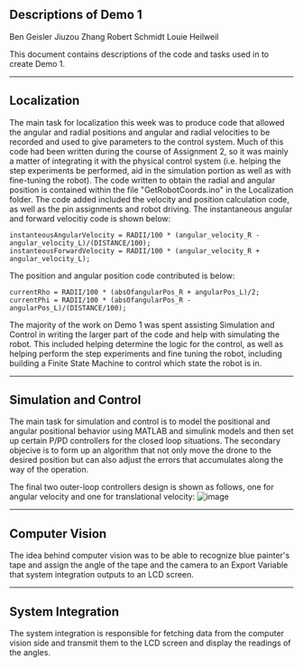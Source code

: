 Descriptions of Demo 1
---------------------------------------------------------------------------------------------------------------

Ben Geisler
Jiuzou Zhang
Robert Schmidt
Louie Heilweil

This document contains descriptions of the code and tasks used in to create Demo 1.

---------------------------------------------------------------------------------------------------------------
Localization
--
The main task for localization this week was to produce code that allowed the angular and radial positions and 
angular and radial velocities to be recorded and used to give parameters to the control system. Much of this 
code had been written during the course of Assignment 2, so it was mainly a matter of integrating it with the
physical control system (i.e. helping the step experiments be performed, aid in the simulation portion as well
as with fine-tuning the robot). The code written to obtain the radial and angular position is contained within
the file "GetRobotCoords.ino" in the Localization folder. The code added included the velocity and position 
calculation code, as well as the pin assignments and robot driving. The instantaneous angular and forward 
velocitiy code is shown below:

    instanteousAngularVelocity = RADII/100 * (angular_velocity_R - angular_velocity_L)/(DISTANCE/100);
    instanteousForwardVelocity = RADII/100 * (angular_velocity_R + angular_velocity_L);
    
The position and angular position code contributed is below:

    currentRho = RADII/100 * (absOfangularPos_R + angularPos_L)/2;
    currentPhi = RADII/100 * (absOfangularPos_R - angularPos_L)/(DISTANCE/100);
    
The majority of the work on Demo 1 was spent assisting Simulation and Control in writing the larger part of the
code and help with simulating the robot. This included helping determine the logic for the control, as well as
helping perform the step experiments and fine tuning the robot, including building a Finite State Machine to 
control which state the robot is in.

---------------------------------------------------------------------------------------------------------------
Simulation and Control
--
The main task for simulation and control is to model the positional and angular positional behavior using MATLAB and simulink models and then set up certain P/PD controllers for the closed loop situations. The secondary objecive is to form up an algorithm that not only move the drone to the desired position but can also adjust the errors that accumulates along the way of the operation.

The final two outer-loop controllers design is shown as follows, one for angular velocity and one for translational velocity:
![image](https://user-images.githubusercontent.com/91347867/139537859-25ad0891-de43-4ec8-80cd-b12680695392.png)


---------------------------------------------------------------------------------------------------------------
Computer Vision
--
The idea behind computer vision was to be able to recognize blue painter's tape and assign the angle of the tape and the camera to an Export Variable that system integration outputs to an LCD screen.

---------------------------------------------------------------------------------------------------------------
System Integration
--
The system integration is responsible for fetching data from the computer vision side and transmit them to the LCD screen and display the readings of the angles.
